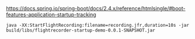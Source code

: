 
https://docs.spring.io/spring-boot/docs/2.4.x/reference/htmlsingle/#boot-features-application-startup-tracking

```
java -XX:StartFlightRecording:filename=recording.jfr,duration=10s -jar build/libs/flightrecorder-startup-demo-0.0.1-SNAPSHOT.jar
```
